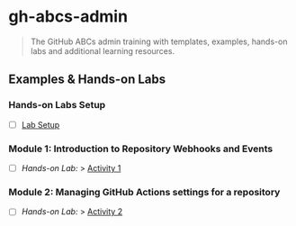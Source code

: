 # gh-abcs-admin
> The GitHub ABCs admin training with templates, examples, hands-on labs and additional learning resources.

## Examples & Hands-on Labs

### Hands-on Labs Setup
- [ ] [Lab Setup](/labs/setup.md)

### Module 1: Introduction to Repository Webhooks and Events
- [ ] _Hands-on Lab:_ > [Activity 1](/labs/lab01.md)

### Module 2: Managing GitHub Actions settings for a repository
- [ ] _Hands-on Lab:_ > [Activity 2](/labs/lab02.md)